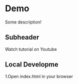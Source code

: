 # Demo

Some description!


## Subheader

Watch tutorial on Youtube

## Local Developme

1.Open index.html in your browser